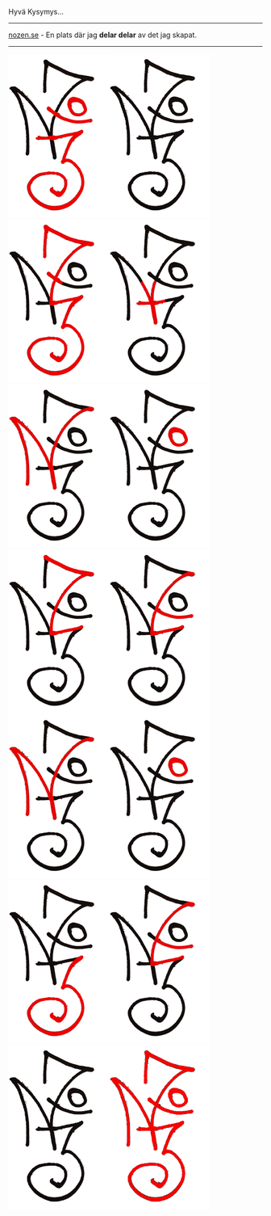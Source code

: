 Hyvä Kysymys...

---



[nozen.se](https://nozen.se) - En plats där jag **delar delar** av det jag skapat.



___



![nozense](assets/images/nozense/2.png)![nozense](assets/images/nozense/1.png)![nozense](assets/images/nozense/3.png)![nozense](assets/images/nozense/4.png)![nozense](assets/images/nozense/7.png)![nozense](assets/images/nozense/11.png)![nozense](assets/images/nozense/18.png)![nozense](assets/images/nozense/29.png)![nozense](assets/images/nozense/47.png)![nozense](assets/images/nozense/76.png)![nozense](assets/images/nozense/123.png)![nozense](assets/images/nozense/199.png)![nozense](assets/images/nozense/322.png)![nozense](assets/images/nozense/521.png)

